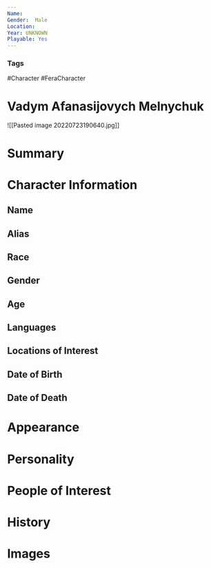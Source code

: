 ```yaml
---
Name: 
Gender:  Male
Location: 
Year: UNKNOWN
Playable: Yes
---
```


### Tags
#Character #FeraCharacter 

# Vadym Afanasijovych Melnychuk
![[Pasted image 20220723190640.jpg]]

# Summary


# Character Information

## Name

## Alias

## Race

## Gender

## Age

## Languages

## Locations of Interest

## Date of Birth

## Date of Death

# Appearance

# Personality

# People of Interest

# History

# Images
